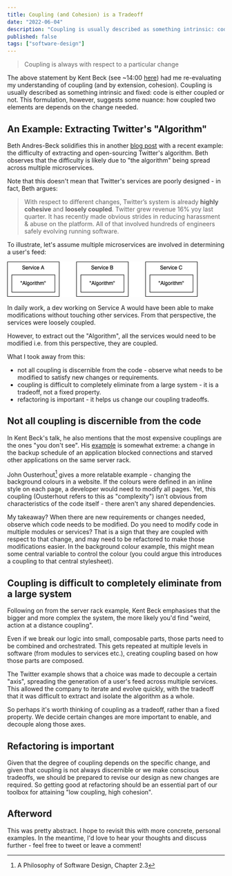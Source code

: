 ```yaml
---
title: Coupling (and Cohesion) is a Tradeoff
date: "2022-06-04"
description: "Coupling is usually described as something intrinsic: code is either coupled or not. But Kent Beck argues that it is always with respect to a particular change. What does that mean for us?"
published: false
tags: ["software-design"]
---
```


>Coupling is always with respect to a particular change

The above statement by Kent Beck (see ~14:00 [here](https://youtu.be/3gib0hKYjB0?t=840)) had me re-evaluating my understanding of coupling (and by extension, cohesion). Coupling is usually described as something intrinsic and fixed: code is either coupled or not. This formulation, however, suggests some nuance: how coupled two elements are depends on the change needed.

## An Example: Extracting Twitter's "Algorithm"
Beth Andres-Beck solidifies this in another [blog post](https://blog.bethcodes.com/coupling-and-cohesion-how-musk-would-need-to-rearchitect-twitter) with a recent example: the difficulty of extracting and open-sourcing Twitter's algorithm. Beth observes that the difficulty is likely due to "the algorithm" being spread across multiple microservices.

Note that this doesn't mean that Twitter's services are poorly designed - in fact, Beth argues:
> With respect to different changes, Twitter’s system is already **highly cohesive** and **loosely coupled**. Twitter grew revenue 16% yoy last quarter. It has recently made obvious strides in reducing harassment & abuse on the platform. All of that involved hundreds of engineers safely evolving running software.

To illustrate, let's assume multiple microservices are involved in determining a user's feed:

![coupling_tradeoff.png](./coupling_tradeoff.png)

In daily work, a dev working on Service A would have been able to make modifications without touching other services. From that perspective, the services were loosely coupled.

However, to extract out the "Algorithm", all the services would need to be modified i.e. from this perspective, they are coupled.

What I took away from this:
- not all coupling is discernible from the code - observe what needs to be modified to satisfy new changes or requirements.
- coupling is difficult to completely eliminate from a large system - it is a tradeoff, not a fixed property.
- refactoring is important - it helps us change our coupling tradeoffs.

## Not all coupling is discernible from the code
In Kent Beck's talk, he also mentions that the most expensive couplings are the ones "you don't see". His [example](https://youtu.be/3gib0hKYjB0?t=1473) is somewhat extreme: a change in the backup schedule of an application blocked connections and starved other applications on the same server rack.

John Ousterhout[^1] gives a more relatable example - changing the background colours in a website. If the colours were defined in an inline style on each page, a developer would need to modify all pages. Yet, this coupling (Ousterhout refers to this as "complexity") isn't obvious from characteristics of the code itself - there aren't any shared dependencies.

[^1]: A Philosophy of Software Design, Chapter 2.3

My takeaway? When there are new requirements or changes needed, observe which code needs to be modified. Do you need to modify code in multiple modules or services? That is a sign that they are coupled with respect to that change, and may need to be refactored to make those modifications easier. In the background colour example, this might mean some central variable to control the colour (you could argue this introduces a coupling to that central stylesheet).

## Coupling is difficult to completely eliminate from a large system
Following on from the server rack example, Kent Beck emphasises that the bigger and more complex the system, the more likely you'd find "weird, action at a distance coupling".

Even if we break our logic into small, composable parts, those parts need to be combined and orchestrated. This gets repeated at multiple levels in software (from modules to services etc.), creating coupling based on how those parts are composed.

The Twitter example shows that a choice was made to decouple a certain "axis", spreading the generation of a user's feed across multiple services. This allowed the company to iterate and evolve quickly, with the tradeoff that it was difficult to extract and isolate the algorithm as a whole.

So perhaps it's worth thinking of coupling as a tradeoff, rather than a fixed property. We decide certain changes are more important to enable, and decouple along those axes.

## Refactoring is important
Given that the degree of coupling depends on the specific change, and given that coupling is not always discernible or we make conscious tradeoffs, we should be prepared to revise our design as new changes are required. So getting good at refactoring should be an essential part of our toolbox for attaining "low coupling, high cohesion".

## Afterword
This was pretty abstract. I hope to revisit this with more concrete, personal examples. In the meantime, I'd love to hear your thoughts and discuss further - feel free to tweet or leave a comment!


